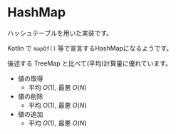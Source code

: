 # HashMap

ハッシュテーブルを用いた実装です。

Kotlin で `mapOf()` 等で宣言するHashMapになるようです。

後述する TreeMap と比べて(平均)計算量に優れています。

- 値の取得
    - 平均 $O(1)$, 最悪 $O(N)$
- 値の削除
    - 平均 $O(1)$, 最悪 $O(N)$
- 値の追加
    - 平均 $O(1)$, 最悪 $O(N)$